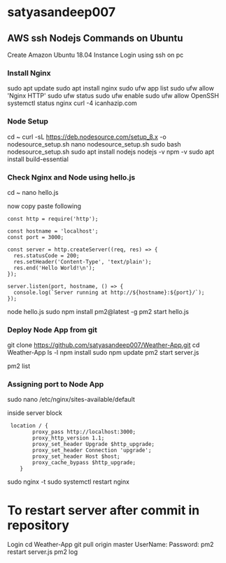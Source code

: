 # satyasandeep007 
## AWS ssh Nodejs Commands on Ubuntu

Create Amazon Ubuntu 18.04 Instance
Login using ssh on pc

### Install Nginx

sudo apt update
sudo apt install nginx
sudo ufw app list
sudo ufw allow 'Nginx HTTP'
sudo ufw status
sudo ufw enable 
sudo ufw allow OpenSSH
systemctl status nginx
curl -4 icanhazip.com

### Node Setup

cd ~
curl -sL https://deb.nodesource.com/setup_8.x -o nodesource_setup.sh
nano nodesource_setup.sh
sudo bash nodesource_setup.sh
sudo apt install nodejs
nodejs -v
npm -v
sudo apt install build-essential

### Check Nginx and Node using hello.js

cd ~
nano hello.js

now copy paste following

```
const http = require('http');

const hostname = 'localhost';
const port = 3000;

const server = http.createServer((req, res) => {
  res.statusCode = 200;
  res.setHeader('Content-Type', 'text/plain');
  res.end('Hello World!\n');
});

server.listen(port, hostname, () => {
  console.log(`Server running at http://${hostname}:${port}/`);
});

```
node hello.js
sudo npm install pm2@latest -g
pm2 start hello.js

### Deploy Node App from git

git clone https://github.com/satyasandeep007/Weather-App.git
cd Weather-App
ls -l
npm install
sudo npm update
pm2 start server.js

pm2 list

### Assigning port to Node App

sudo nano /etc/nginx/sites-available/default

inside server block
```
 location / {
        proxy_pass http://localhost:3000;
        proxy_http_version 1.1;
        proxy_set_header Upgrade $http_upgrade;
        proxy_set_header Connection 'upgrade';
        proxy_set_header Host $host;
        proxy_cache_bypass $http_upgrade;
    }
 ``` 
    
sudo nginx -t
sudo systemctl restart nginx

# To restart server after commit in repository

Login
cd Weather-App
git pull origin master
UserName:
Password:
pm2 restart server.js
pm2 log




